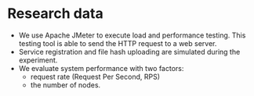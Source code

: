 # Research data

- We use Apache JMeter to execute load and performance testing. This testing tool is able to send the HTTP request to a web server. 
- Service registration and file hash uploading are simulated during the experiment. 
- We evaluate system performance with two factors: 
  - request rate (Request Per Second, RPS) 
  - the number of nodes. 

